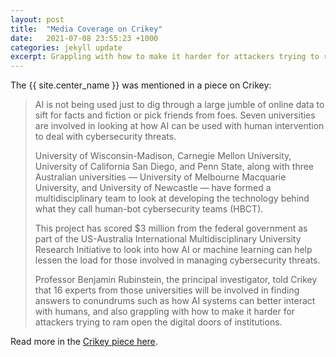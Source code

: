 ```yaml
---
layout: post
title:  "Media Coverage on Crikey"
date:   2021-07-08 23:55:23 +1000
categories: jekyll update
excerpt: Grappling with how to make it harder for attackers trying to ram open the digital doors of institutions
---
```

The {{ site.center_name }} was mentioned in a piece on Crikey:

> AI is not being used just to dig through a large jumble of online data to sift for facts and fiction or pick friends from foes. Seven universities are involved in looking at how AI can be used with human intervention to deal with cybersecurity threats.
> 
> University of Wisconsin-Madison, Carnegie Mellon University, University of California San Diego, and Penn State, along with three Australian universities — University of Melbourne Macquarie University, and University of Newcastle — have formed a multidisciplinary team to look at developing the technology behind what they call human-bot cybersecurity teams (HBCT).
> 
> This project has scored \$3 million from the federal government as part of the US-Australia International Multidisciplinary University Research Initiative to look into how AI or machine learning can help lessen the load for those involved in managing cybersecurity threats.
> 
> Professor Benjamin Rubinstein, the principal investigator, told Crikey that 16 experts from those universities will be involved in finding answers to conundrums such as how AI systems can better interact with humans, and also grappling with how to make it harder for attackers trying to ram open the digital doors of institutions.

Read more in the [Crikey piece here](https://www.crikey.com.au/2021/07/08/digital-darkness-researchers-ai-drilling-truth-decay/).


